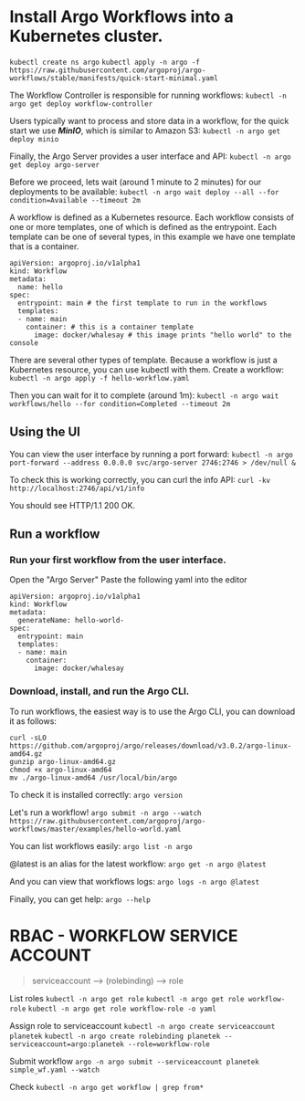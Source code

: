 # Install Argo Workflows into a Kubernetes cluster.

  `kubectl create ns argo`
  `kubectl apply -n argo -f https://raw.githubusercontent.com/argoproj/argo-workflows/stable/manifests/quick-start-minimal.yaml`

  The Workflow Controller is responsible for running workflows:
  `kubectl -n argo get deploy workflow-controller`

  Users typically want to process and store data in a workflow,
  for the quick start we use ***MinIO***, which is similar to Amazon S3:
  `kubectl -n argo get deploy minio`

  Finally, the Argo Server provides a user interface and API:
  `kubectl -n argo get deploy argo-server`

  Before we proceed, lets wait (around 1 minute to 2 minutes)
  for our deployments to be available:
  `kubectl -n argo wait deploy --all --for condition=Available --timeout 2m`

  A workflow is defined as a Kubernetes resource. Each workflow consists of one
  or more templates, one of which is defined as the entrypoint.
  Each template can be one of several types, in this example we have one template
  that is a container.

  ```
  apiVersion: argoproj.io/v1alpha1
  kind: Workflow
  metadata:
    name: hello
  spec:
    entrypoint: main # the first template to run in the workflows
    templates:
    - name: main
      container: # this is a container template
        image: docker/whalesay # this image prints "hello world" to the console
  ```

  There are several other types of template.
  Because a workflow is just a Kubernetes resource, you can use kubectl with them.
  Create a workflow:
  `kubectl -n argo apply -f hello-workflow.yaml`

  Then you can wait for it to complete (around 1m):
  `kubectl -n argo wait workflows/hello --for condition=Completed --timeout 2m`

  ## Using the UI
  You can view the user interface by running a port forward:
  `kubectl -n argo port-forward --address 0.0.0.0 svc/argo-server 2746:2746 > /dev/null &`

  To check this is working correctly, you can curl the info API:
  `curl -kv http://localhost:2746/api/v1/info`

  You should see HTTP/1.1 200 OK.

## Run a workflow

### Run your first workflow from the user interface.
  Open the "Argo Server"
  Paste the following yaml into the editor

  ```
  apiVersion: argoproj.io/v1alpha1
  kind: Workflow
  metadata:
    generateName: hello-world-
  spec:
    entrypoint: main
    templates:
    - name: main
      container:
        image: docker/whalesay
  ```
  
### Download, install, and run the Argo CLI.
  To run workflows, the easiest way is to use the Argo CLI, you can download it as follows:

  ```
  curl -sLO https://github.com/argoproj/argo/releases/download/v3.0.2/argo-linux-amd64.gz
  gunzip argo-linux-amd64.gz
  chmod +x argo-linux-amd64
  mv ./argo-linux-amd64 /usr/local/bin/argo
  ```

  To check it is installed correctly:
  `argo version`

  Let's run a workflow!
  `argo submit -n argo --watch https://raw.githubusercontent.com/argoproj/argo-workflows/master/examples/hello-world.yaml`
  
  You can list workflows easily:
  `argo list -n argo`

  @latest is an alias for the latest workflow:
  `argo get -n argo @latest`

  And you can view that workflows logs:
  `argo logs -n argo @latest`

  Finally, you can get help:
  `argo --help`


# RBAC - WORKFLOW SERVICE ACCOUNT 

> serviceaccount --> (rolebinding) --> role

List roles
`kubectl -n argo get role`
`kubectl -n argo get role workflow-role`
`kubectl -n argo get role workflow-role -o yaml`

Assign role to serviceaccount
`kubectl -n argo create serviceaccount planetek`
`kubectl -n argo create rolebinding planetek --serviceaccount=argo:planetek --role=workflow-role`

Submit workflow 
`argo -n argo submit --serviceaccount planetek simple_wf.yaml --watch`

Check
`kubectl -n argo get workflow | grep from*`


